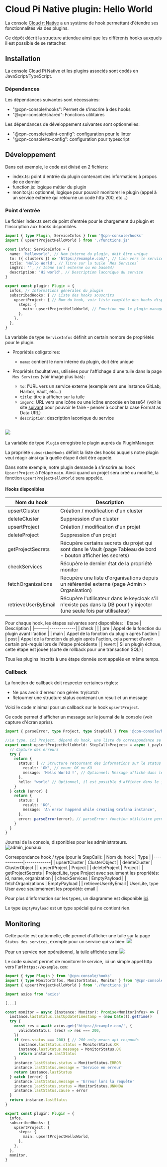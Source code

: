 # Cloud Pi Native plugin: Hello World

La console [Cloud π Native](https://github.com/cloud-pi-native/console) a un système de hook permettant d'étendre ses fonctionnalités via des plugins.

Ce dépôt décrit la structure attendue ainsi que les différents hooks auxquels il est possible de se rattacher.

## Installation

La console Cloud Pi Native et les plugins associés sont codés en JavaScript/TypeScript.

### Dépendances
Les dépendances suivantes sont nécessaires:
- "@cpn-console/hooks": Permet de s'inscrire à des hooks
- "@cpn-console/shared": Fonctions utilitaires

Les dépendances de développement suivantes sont optionnelles:
- "@cpn-console/eslint-config": configuration pour le linter
- "@cpn-console/ts-config": configuration pour typescript


## Développement
Dans cet exemple, le code est divisé en 2 fichiers:
- index.ts: point d'entrée du plugin contenant des informations à propos de ce dernier
- function.js: logique métier du plugin
- monitor.js: optionnel, logique pour pouvoir monitorer le plugin (appel à un service externe qui retourne un code http 200, etc...)

### Point d'entrée
Le fichier index.ts sert de point d'entrée pour le chargement du plugin et l'inscription aux hooks disponibles.

```ts
import { type Plugin, ServiceInfos } from '@cpn-console/hooks'
import { upsertProjectHelloWorld } from './functions.js'

const infos: ServiceInfos = {
  name: 'helloworld', // Nom interne du plugin, doit être unique
  to: ({ clusters }) => 'https://example.com/', // Lien vers le service
  title: 'Hello World', // Titre sur la tuile `Mes Services`
  imgSrc: '', // Icône (url externe ou en base64)
  description: 'Hi world', // Description laconique du service
}

export const plugin: Plugin = {
  infos, // Informations générales du plugin
  subscribedHooks: { // Liste des hooks souscrits
    upsertProject: { // Nom du hook, voir liste complète des hooks disponibles
      steps: {
        main: upsertProjectHelloWorld, // Fonction que le plugin manager appelera lors de l'étape main du hook upsertProject
      },
    },
  },
}
```

La variable de type `ServiceInfos` définit un certain nombre de propriétés pour le plugin.

- Propriétés obligatoires:
  - `name`: contient le nom interne du plugin, doit être unique

- Propriétés facultatives, utilisées pour l'affichage d'une tuile dans la page `Mes Services` (voir image plus bas):
  - `to`: l'URL vers un service externe (exemple vers une instance GitLab, Harbor, Vault, etc...)
  - `title`: titre à afficher sur la tuile
  - `imgSrc`: URL vers une icône ou une icône encodée en base64 (voir le site [suivant](http://base64online.org/encode/) pour pouvoir le faire - penser à cocher la case Format as Data URL)
  - `description`: description laconique du service

![](docs/img/messervices.png)
---
La variable de type `Plugin` enregistre le plugin auprès du PluginManager.

La propriété `subscribedHooks` définit la liste des hooks auquels notre plugin veut réagir ainsi qu'à quelle étape il doit être appelé.

Dans notre exemple, notre plugin demande à s'inscrire au hook `UpsertProject` à l'étape `main`. Ainsi quand un projet sera créé ou modifié, la fonction `upsertProjectHelloWorld` sera appelée.

#### Hooks disponibles
| Nom du hook | Description |
|-------------|-------------|
| upsertCluster | Création / modification d'un cluster |
| deleteCluster | Suppression d'un cluster |
| upsertProject | Création / modification d'un projet |
| deleteProject | Suppression d'un projet |
| getProjectSecrets | Récupère certains secrets du projet qui sont dans le Vault (page Tableau de bord - bouton afficher les secrets) |
| checkServices | Récupère le dernier état de la propriété monitor | 
| fetchOrganizations | Récupère une liste d'organisations depuis un référentiel externe (page Admin > Organisation) |
| retrieveUserByEmail | Récupère l'utilisateur dans le keycloak s'il n'existe pas dans la DB pour l'y injecter (une seule fois par utilisateur) |


Pour chaque hook, les étapes suivantes sont disponibles:
| Etape | Description |
|-------|-------------|
| check |  |
| pre | Appel de la fonction du plugin avant l'action |
| main | Appel de la fonction du plugin après l'action |
| post | Appel de la fonction du plugin après l'action, cela permet d'avoir certain pré-requis lors de l'étape précédente |
| revert | Si un plugin échoue, cette étape est jouée (sorte de rollback pour une transaction SQL) |

Tous les plugins inscrits à une étape donnée sont appelés en même temps.

### Callback
La fonction de callback doit respecter certaines règles:
- Ne pas avoir d'erreur non gérée: try/catch
- Retourner une structure status contenant un result et un message

Voici le code minimal pour un callback sur le hook `upsertProject`.

Ce code permet d'afficher un message sur le journal de la console (voir capture d'écran après).
```ts
import { parseError, type Project, type StepCall } from '@cpn-console/hooks'

//Le type, ici Project, dépend du hook, une liste de correspondance se trouve après l'exemple
export const upsertProjectHelloWorld: StepCall<Project> = async (_payload) => {
  // Capture des erreurs
  try { 
    return {
      status: { // Structure retournant des informations sur le status de la fonction
        result: 'OK', // enum: OK ou KO
        message: 'Hello World !', // Optionnel: Message affiché dans le journal de la console (voir capture d'écran plus bas)
      },
      hello: "world" // Optionnel, il est possible d'afficher dans le journal des clés/valeurs arbitraires
    }
  } catch (error) {
    return {
      status: {
        result: 'KO', 
        message: 'An error happend while creating Grafana instance',
      },
      error: parseError(error), // parseError: fonction utilitaire permettant d'avoir la stacktrace complète de l'erreur
    }
  }
}
```

Journal de la console, disponibles pour les administrateurs.
![admin_jounaux](docs/img/admin_journaux.png)


Correspondance hook / type (pour le StepCall):
| Nom du hook | Type |
|-------------|-------------|
| upsertCluster | ClusterObject |
| deleteCluster | ClusterObject |
| upsertProject | Project |
| deleteProject | Project |
| getProjectSecrets | ProjectLite, type Project avec seulement les propriétés: id, name, organization |
| checkServices | EmptyPayload |
| fetchOrganizations | EmptyPayload |
| retrieveUserByEmail | UserLite, type User avec seulemement les propriété: email |

Pour plus d'information sur les types, un diagramme est disponible [ici](docs/types.md).

Le type `EmptyPayload` est un type spécial qui ne contient rien.

## Monitoring
Cette partie est optionnelle, elle permet d'afficher une tuile sur la page `Status des services`, exemple pour un service qui va bien:
![](docs/img/status_ok.png)

Pour un service non opérationnel, la tuile affichée sera:
![](docs/img/status_ko.png)

Le code suivant permet de monitorer le service, ici un simple appel http vers l'url `https://example.com`:
```ts
import { type Plugin } from '@cpn-console/hooks'
import { type MonitorInfos, MonitorStatus, Monitor } from '@cpn-console/shared'
import { upsertProjectHelloWorld } from './functions.js'

import axios from 'axios'

[...]

const monitor = async (instance: Monitor): Promise<MonitorInfos> => {
  instance.lastStatus.lastUpdateTimestamp = (new Date()).getTime()
  try {
    const res = await axios.get('https://example.com/', {
      validateStatus: (res) => res === 200,
    })
    if (res.status === 200) { // 200 only means api responds
      instance.lastStatus.status = MonitorStatus.OK
      instance.lastStatus.message = MonitorStatus.OK
      return instance.lastStatus
    }
    instance.lastStatus.status = MonitorStatus.ERROR
    instance.lastStatus.message = 'Service en erreur'
    return instance.lastStatus
  } catch (error) {
    instance.lastStatus.message = 'Erreur lors la requête'
    instance.lastStatus.status = MonitorStatus.UNKNOW
    instance.lastStatus.cause = error
  }
  return instance.lastStatus
}

export const plugin: Plugin = {
  infos, 
  subscribedHooks: { 
    upsertProject: { 
      steps: {
        main: upsertProjectHelloWorld, 
      },
    },
  },
  monitor,
}
```